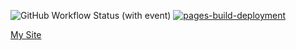 ![GitHub Workflow Status (with event)](https://img.shields.io/github/actions/workflow/status/Corofides/corofides.github.io/nodejs.yml?logo=github&logoColor=white)
[![pages-build-deployment](https://github.com/Corofides/corofides.github.io/actions/workflows/pages/pages-build-deployment/badge.svg)](https://github.com/Corofides/corofides.github.io/actions/workflows/pages/pages-build-deployment)

[My Site](https://corofides.github.io/)